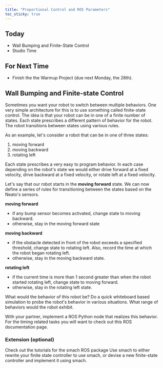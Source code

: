 ```yaml
---
title: "Proportional Control and ROS Parameters"
toc_sticky: true
---
```


## Today

* Wall Bumping and Finite-State Control
* Studio Time

## For Next Time
* Finish the <a-no-proxy href="../assignments/warmup_project" data-canvas="https://olin.instructure.com/courses/143/assignments/440">the Warmup Project</a-no-proxy> (due next Monday, the 28th).

## Wall Bumping and Finite-state Control	

Sometimes you want your robot to switch between multiple behaviors.  One very simple architecture for this is to use something called finite-state control.  The idea is that your robot can be in one of a finite number of states.  Each state prescribes a different pattern of behavior for the robot.  The robot transitions between states using various rules.	

As an example, let's consider a robot that can be in one of three states:	

1. moving forward	
2. moving backward	
3. rotating left	

Each state prescribes a very easy to program behavior.  In each case depending on the robot's state we would either drive forward at a fixed velocity, drive backward at a fixed velocity, or rotate left at a fixed velocity.	

Let's say that our robot starts in the **moving forward** state.  We can now define a series of rules for transitioning between the states based on the Neato's sensors.	

**moving forward**	

* if any bump sensor becomes activated, change state to moving backward.	
* otherwise, stay in the moving forward state	

**moving backward**	

* if the obstacle detected in front of the robot exceeds a specified threshold, change state to rotating left.  Also, record the time at which the robot began rotating left.	
* otherwise, stay in the moving backward state.	

**rotating left**	

* if the current time is more than 1 second greater than when the robot started rotating left, change state to moving forward.	
* otherwise, stay in the rotating left state.	

What would the behavior of this robot be?  Do a quick whiteboard based simulation to probe the robot's behavior in various situations.  What range of behaviors would the robot exhibit.	

With your partner, implement a ROS Python node that realizes this behavior.  For the timing related tasks you will want to check out this ROS documentation page.	


### Extension (optional)	

Check out the <a-no-proxy href="http://wiki.ros.org/smach/Tutorials">tutorials for the smach ROS package</a-no-proxy> Use smach to either rewrite your finite state controller to use smach, or devise a new finite-state controller and implement it using smach. 
